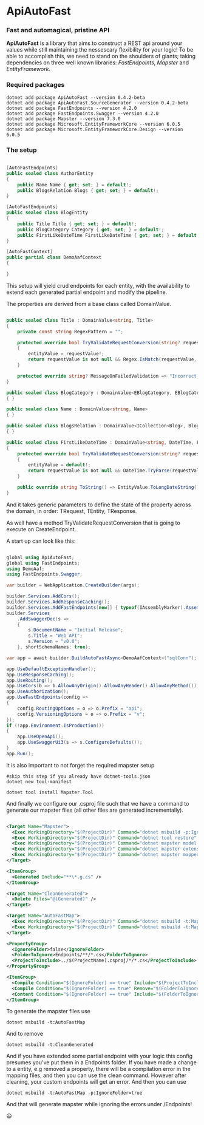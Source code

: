 # ApiAutoFast
### Fast and automagical, pristine API

**ApiAutoFast** is a library that aims to construct a REST api around your values while still maintaining the nessescary flexibility for your logic!
To be able to accomplish this, we need to stand on the shoulders of giants; taking dependencies on three well known libraries:
*FastEndpoints*, *Mapster* and *EntityFramework*.

### Required packages

```console
dotnet add package ApiAutoFast --version 0.4.2-beta
dotnet add package ApiAutoFast.SourceGenerator --version 0.4.2-beta
dotnet add package FastEndpoints --version 4.2.0
dotnet add package FastEndpoints.Swagger --version 4.2.0
dotnet add package Mapster --version 7.3.0
dotnet add package Microsoft.EntityFrameworkCore --version 6.0.5
dotnet add package Microsoft.EntityFrameworkCore.Design --version 6.0.5
```

### The setup

```C#

[AutoFastEndpoints]
public sealed class AuthorEntity
{
    public Name Name { get; set; } = default!;
    public BlogsRelation Blogs { get; set; } = default!;
}

[AutoFastEndpoints]
public sealed class BlogEntity
{
    public Title Title { get; set; } = default!;
    public BlogCategory Category { get; set; } = default!;
    public FirstLikeDateTime FirstLikeDateTime { get; set; } = default!;
}

[AutoFastContext]
public partial class DemoAafContext
{

}

```

This setup will yield crud endpoints for each entity, with the availability to extend each generated partial endpoint and modify the pipeline.

The properties are derived from a base class called DomainValue.

```C#

public sealed class Title : DomainValue<string, Title>
{
    private const string RegexPattern = "";

    protected override bool TryValidateRequestConversion(string? requestValue, out string entityValue)
    {
        entityValue = requestValue!;
        return requestValue is not null && Regex.IsMatch(requestValue, RegexPattern);
    }

    protected override string? MessageOnFailedValidation => "Incorrect format on Title.";
}

public sealed class BlogCategory : DomainValue<EBlogCategory, EBlogCategory, string, BlogCategory>
{ }

public sealed class Name : DomainValue<string, Name>
{ }

public sealed class BlogsRelation : DomainValue<ICollection<Blog>, BlogsRelation>
{ }

public sealed class FirstLikeDateTime : DomainValue<string, DateTime, FirstLikeDateTime>
{
    protected override bool TryValidateRequestConversion(string? requestValue, out DateTime entityValue)
    {
        entityValue = default!;
        return requestValue is not null && DateTime.TryParse(requestValue, out entityValue);
    }

    public override string ToString() => EntityValue.ToLongDateString();
}

```

And it takes generic parameters to define the state of the property across the domain, in order: TRequest, TEntity, TResponse.

As well have a method TryValidateRequestConversion that is going to execute on CreateEndpoint.

A start up can look like this:

```C#

global using ApiAutoFast;
global using FastEndpoints;
using DemoAaf;
using FastEndpoints.Swagger;

var builder = WebApplication.CreateBuilder(args);

builder.Services.AddCors();
builder.Services.AddResponseCaching();
builder.Services.AddFastEndpoints(new[] { typeof(IAssemblyMarker).Assembly });
builder.Services
    .AddSwaggerDoc(s =>
    {
        s.DocumentName = "Initial Release";
        s.Title = "Web API";
        s.Version = "v0.0";
    }, shortSchemaNames: true);

var app = await builder.BuildAutoFastAsync<DemoAafContext>("sqlConn");

app.UseDefaultExceptionHandler();
app.UseResponseCaching();
app.UseRouting();
app.UseCors(b => b.AllowAnyOrigin().AllowAnyHeader().AllowAnyMethod());
app.UseAuthorization();
app.UseFastEndpoints(config =>
{
    config.RoutingOptions = o => o.Prefix = "api";
    config.VersioningOptions = o => o.Prefix = "v";
});
if (!app.Environment.IsProduction())
{
    app.UseOpenApi();
    app.UseSwaggerUi3(s => s.ConfigureDefaults());
}
app.Run();

```

It is also important to not forget the required mapster setup

```console
#skip this step if you already have dotnet-tools.json
dotnet new tool-manifest 

dotnet tool install Mapster.Tool
```

And finally we configure our .csproj file such that we have a command to generate our mapster files (all other files are generated incrementally).

```xml

<Target Name="Mapster">
  <Exec WorkingDirectory="$(ProjectDir)" Command="dotnet msbuild -p:IgnoreFolder=$(IgnoreFolder)" />
  <Exec WorkingDirectory="$(ProjectDir)" Command="dotnet tool restore" />
  <Exec WorkingDirectory="$(ProjectDir)" Command="dotnet mapster model -a &quot;$(TargetDir)$(ProjectName).dll&quot;" />
  <Exec WorkingDirectory="$(ProjectDir)" Command="dotnet mapster extension -a &quot;$(TargetDir)$(ProjectName).dll&quot;" />
  <Exec WorkingDirectory="$(ProjectDir)" Command="dotnet mapster mapper -a &quot;$(TargetDir)$(ProjectName).dll&quot;" />
</Target>

<ItemGroup>
  <Generated Include="**\*.g.cs" />
</ItemGroup>

<Target Name="CleanGenerated">
  <Delete Files="@(Generated)" />
</Target>

<Target Name="AutoFastMap">
  <Exec WorkingDirectory="$(ProjectDir)" Command="dotnet msbuild -t:Mapster -p:IgnoreFolder=$(IgnoreFolder)" />
  <Exec WorkingDirectory="$(ProjectDir)" Command="dotnet msbuild -t:Mapster -p:IgnoreFolder=$(IgnoreFolder)" />
</Target>

<PropertyGroup>
  <IgnoreFolder>false</IgnoreFolder>
  <FolderToIgnore>Endpoints/**/*.cs</FolderToIgnore>
  <ProjectToInclude>../$(ProjectName).csproj/*/*.cs</ProjectToInclude>
</PropertyGroup>

<ItemGroup>
  <Compile Condition="$(IgnoreFolder) == true" Include="$(ProjectToInclude)"/>
  <Compile Condition="$(IgnoreFolder) == true" Remove="$(FolderToIgnore)" />
  <Content Condition="$(IgnoreFolder) == true" Include="$(FolderToIgnore)" />
</ItemGroup>

```

To generate the mapster files use
```console
dotnet msbuild -t:AutoFastMap
```
And to remove
```console
dotnet msbuild -t:CleanGenerated
```
And if you have extended some partial endpoint with your logic this config presumes you've put them in a Endpoints folder.
If you have made a change to a entity, e.g removed a property, there will be a compilation error in the mapping files, and then you can use the clean command.
However after cleaning, your custom endpoints will get an error. And then you can use
```console
dotnet msbuild -t:AutoFastMap -p:IgnoreFolder=true
```
And that will generate mapster while ignoring the errors under /Endpoints!


😃
